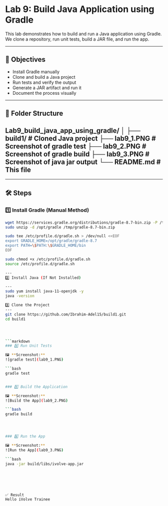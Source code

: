 # Lab 9: Build Java Application using Gradle

This lab demonstrates how to build and run a Java application using Gradle.  
We clone a repository, run unit tests, build a JAR file, and run the app.

---

## 🎯 Objectives

- Install Gradle manually
- Clone and build a Java project
- Run tests and verify the output
- Generate a JAR artifact and run it
- Document the process visually

---

## 📁 Folder Structure

Lab9_build_java_app_using_gradle/
│
├── build1/ # Cloned Java project
├── lab9_1.PNG # Screenshot of gradle test
├── lab9_2.PNG # Screenshot of gradle build
├── lab9_3.PNG # Screenshot of java jar output
└── README.md # This file
 ----------------------------------------------------


---

## 🛠️ Steps

### 1️⃣ Install Gradle (Manual Method)

```bash
wget https://services.gradle.org/distributions/gradle-8.7-bin.zip -P /tmp
sudo unzip -d /opt/gradle /tmp/gradle-8.7-bin.zip

sudo tee /etc/profile.d/gradle.sh > /dev/null <<EOF
export GRADLE_HOME=/opt/gradle/gradle-8.7
export PATH=\$PATH:\$GRADLE_HOME/bin
EOF

sudo chmod +x /etc/profile.d/gradle.sh
source /etc/profile.d/gradle.sh

---
2️⃣ Install Java (If Not Installed)

---
sudo yum install java-11-openjdk -y
java -version

3️⃣ Clone the Project
---
git clone https://github.com/Ibrahim-Adel15/build1.git
cd build1




```markdown
### 4️⃣ Run Unit Tests

🖼️ **Screenshot:**
![gradle test](lab9_1.PNG)

```bash
gradle test


### 5️⃣ Build the Application

🖼️ **Screenshot:**
![Build the App](lab9_2.PNG)

```bash
gradle build




### 6️⃣ Run the App

🖼️ **Screenshot:**
![Run the App](lab9_3.PNG)

```bash
java -jar build/libs/ivolve-app.jar






✅ Result
Hello iVolve Trainee

